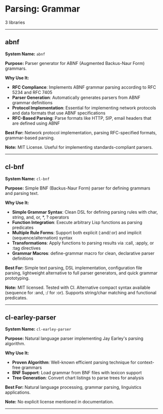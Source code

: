 # Parsing: Grammar

3 libraries

---

## abnf

**System Name:** `abnf`

**Purpose:** Parser generator for ABNF (Augmented Backus-Naur Form) grammars.

**Why Use It:**
- **RFC Compliance**: Implements ABNF grammar parsing according to RFC 5234 and RFC 7405
- **Parser Generation**: Automatically generates parsers from ABNF grammar definitions
- **Protocol Implementation**: Essential for implementing network protocols and data formats that use ABNF specifications
- **RFC-Based Parsing**: Parse formats like HTTP, SIP, email headers that are defined using ABNF

**Best For:** Network protocol implementation, parsing RFC-specified formats, grammar-based parsing.

**Note:** MIT License. Useful for implementing standards-compliant parsers.

---


## cl-bnf

**System Name:** `cl-bnf`

**Purpose:** Simple BNF (Backus-Naur Form) parser for defining grammars and parsing text.

**Why Use It:**
- **Simple Grammar Syntax**: Clean DSL for defining parsing rules with char, string, and, or, *, ? operators
- **Function Integration**: Execute arbitrary Lisp functions as parsing predicates
- **Multiple Rule Forms**: Support both explicit (:and/:or) and implicit (sequence/alternation) syntax
- **Transformations**: Apply functions to parsing results via :call, :apply, or :tag directives
- **Grammar Macros**: define-grammar macro for clean, declarative parser definitions

**Best For:** Simple text parsing, DSL implementation, configuration file parsing, lightweight alternative to full parser generators, and quick grammar prototyping.

**Note:** MIT licensed. Tested with CI. Alternative compact syntax available (sequence for :and, :/ for :or). Supports string/char matching and functional predicates.

---


## cl-earley-parser

**System Name:** `cl-earley-parser`

**Purpose:** Natural language parser implementing Jay Earley's parsing algorithm.

**Why Use It:**
- **Proven Algorithm**: Well-known efficient parsing technique for context-free grammars
- **BNF Support**: Load grammar from BNF files with lexicon support
- **Tree Generation**: Convert chart listings to parse trees for analysis

**Best For:** Natural language processing, grammar parsing, linguistics applications.

**Note:** No explicit license mentioned in documentation.

---



